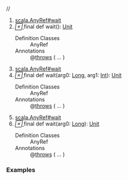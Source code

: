 //
<ol>
<li><a href="https://www.scala-lang.org/api/2.12.3/scala/collection/mutable/ArrayBuffer.html#wait():Unit">scala.AnyRef#wait</a></li>
<li name="scala.AnyRef#wait" visbl="pub" class="indented0 " data-isabs="false" fullcomment="yes" group="Ungrouped"> <a id="wait():Unit"></a> <span class="permalink"> <a href="../../../scala/collection/mutable/ArrayBuffer.html#wait():Unit" title="Permalink"> <i class="material-icons"></i> </a> </span> <span class="modifier_kind"> <span class="modifier">final </span> <span class="kind">def</span> </span> <span class="symbol"> <span class="name">wait</span><span class="params">()</span><span class="result">: <a href="../../Unit.html" class="extype" name="scala.Unit">Unit</a></span> </span> 
 <div class="fullcomment">
  <dl class="attributes block"> 
   <dt>
    Definition Classes
   </dt>
   <dd>
    AnyRef
   </dd>
   <dt>
    Annotations
   </dt>
   <dd> 
    <span class="name">@<a href="../../throws.html" class="extype" name="scala.throws">throws</a></span>
    <span class="args">(<span> <span class="defval" name="classOf[java.lang.InterruptedException]">...</span> </span>)</span> 
   </dd>
  </dl>
 </div> </li>
        

<li><a href="https://www.scala-lang.org/api/2.12.3/scala/collection/mutable/ArrayBuffer.html#wait(x$1:Long,x$2:Int):Unit">scala.AnyRef#wait</a></li>
<li name="scala.AnyRef#wait" visbl="pub" class="indented0 " data-isabs="false" fullcomment="yes" group="Ungrouped"> <a id="wait(x$1:Long,x$2:Int):Unit"></a><a id="wait(Long,Int):Unit"></a> <span class="permalink"> <a href="../../../scala/collection/mutable/ArrayBuffer.html#wait(x$1:Long,x$2:Int):Unit" title="Permalink"> <i class="material-icons"></i> </a> </span> <span class="modifier_kind"> <span class="modifier">final </span> <span class="kind">def</span> </span> <span class="symbol"> <span class="name">wait</span><span class="params">(<span name="arg0">arg0: <a href="../../Long.html" class="extype" name="scala.Long">Long</a></span>, <span name="arg1">arg1: <a href="../../Int.html" class="extype" name="scala.Int">Int</a></span>)</span><span class="result">: <a href="../../Unit.html" class="extype" name="scala.Unit">Unit</a></span> </span> 
 <div class="fullcomment">
  <dl class="attributes block"> 
   <dt>
    Definition Classes
   </dt>
   <dd>
    AnyRef
   </dd>
   <dt>
    Annotations
   </dt>
   <dd> 
    <span class="name">@<a href="../../throws.html" class="extype" name="scala.throws">throws</a></span>
    <span class="args">(<span> <span class="defval" name="classOf[java.lang.InterruptedException]">...</span> </span>)</span> 
   </dd>
  </dl>
 </div> </li>
        

<li><a href="https://www.scala-lang.org/api/2.12.3/scala/collection/mutable/ArrayBuffer.html#wait(x$1:Long):Unit">scala.AnyRef#wait</a></li>
<li name="scala.AnyRef#wait" visbl="pub" class="indented0 " data-isabs="false" fullcomment="yes" group="Ungrouped"> <a id="wait(x$1:Long):Unit"></a><a id="wait(Long):Unit"></a> <span class="permalink"> <a href="../../../scala/collection/mutable/ArrayBuffer.html#wait(x$1:Long):Unit" title="Permalink"> <i class="material-icons"></i> </a> </span> <span class="modifier_kind"> <span class="modifier">final </span> <span class="kind">def</span> </span> <span class="symbol"> <span class="name">wait</span><span class="params">(<span name="arg0">arg0: <a href="../../Long.html" class="extype" name="scala.Long">Long</a></span>)</span><span class="result">: <a href="../../Unit.html" class="extype" name="scala.Unit">Unit</a></span> </span> 
 <div class="fullcomment">
  <dl class="attributes block"> 
   <dt>
    Definition Classes
   </dt>
   <dd>
    AnyRef
   </dd>
   <dt>
    Annotations
   </dt>
   <dd> 
    <span class="name">@<a href="../../throws.html" class="extype" name="scala.throws">throws</a></span>
    <span class="args">(<span> <span class="defval" name="classOf[java.lang.InterruptedException]">...</span> </span>)</span> 
   </dd>
  </dl>
 </div> </li>
        </ol>


### Examples



